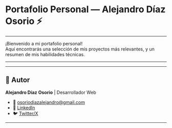 # Portafolio Personal — Alejandro Díaz Osorio ⚡

---

¡Bienvenido a mi portafolio personal!  
Aquí encontrarás una selección de mis proyectos más relevantes, y un resumen de mis habilidades técnicas.

---

<!-- ## 🖼️ Vista previa

![Vista previa del portafolio](./public/projects/AlarmaAntirrobo.jpg)
 -->

---

## 👤 Autor

**Alejandro Díaz Osorio** | Desarrollador Web

- 📧 [osoriodiazalejandro@gmail.com](mailto:osoriodiazalejandro@gmail.com)
- 💼 [LinkedIn](https://www.linkedin.com/in/alejandro-diaz-osorio)
- 🐦 [Twitter/X](https://x.com/AlejoLives)

---
